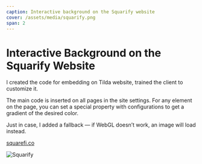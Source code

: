 ```yaml
---
caption: Interactive background on the Squarify website  
cover: /assets/media/squarify.png  
span: 2  
---
```


# Interactive Background on the Squarify Website

I created the code for embedding on Tilda website, trained the client to customize it.

The main code is inserted on all pages in the site settings. For any element on the page, you can set a special property with configurations to get a gradient of the desired color.

Just in case, I added a fallback — if WebGL doesn’t work, an image will load instead.

[squarefi.co](https://squarefi.co)

![Squarify](/assets/media/squarify.png)
